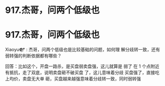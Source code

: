 # 917.杰哥，问两个低级也

# 917.杰哥，问两个低级也

Xiaoyu❁҉҉҉* : 杰哥，问两个低级也是比较基础的问题，如何理 解分歧转一致，还有弱转强的判断依据都有哪些？

回答：比如这个，开盘一路杀，是买盘弱卖盘强，这儿就算是 弱了 在 1 个点附近有抵抗，走了双底，说明卖盘砸不破买盘 了，这儿意味着分歧 买盘强了，直接吃上均价，卖盘无大单 砸，买盘越来越强意味着分歧转一致，同时弱转强